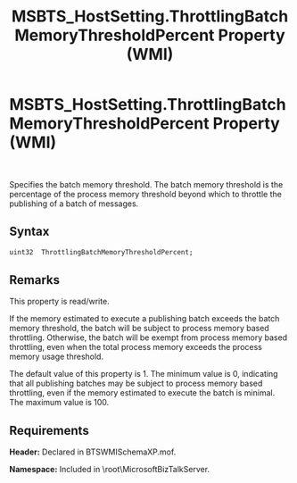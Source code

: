 ﻿---
title: MSBTS_HostSetting.ThrottlingBatchMemoryThresholdPercent Property (WMI)
TOCTitle: MSBTS_HostSetting.ThrottlingBatchMemoryThresholdPercent Property (WMI)
ms:assetid: c2a4b690-bc44-4e67-9580-380186f6f78a
ms:mtpsurl: https://msdn.microsoft.com/library/Gg678636(v=BTS.80)
ms:contentKeyID: 51530973
ms.date: 08/30/2017
mtps_version: v=BTS.80
dev_langs:
- vb
---

# MSBTS\_HostSetting.ThrottlingBatchMemoryThresholdPercent Property (WMI)

 

Specifies the batch memory threshold. The batch memory threshold is the percentage of the process memory threshold beyond which to throttle the publishing of a batch of messages.

## Syntax

``` vb
uint32  ThrottlingBatchMemoryThresholdPercent;  
```

## Remarks

This property is read/write.

If the memory estimated to execute a publishing batch exceeds the batch memory threshold, the batch will be subject to process memory based throttling. Otherwise, the batch will be exempt from process memory based throttling, even when the total process memory exceeds the process memory usage threshold.

The default value of this property is 1. The minimum value is 0, indicating that all publishing batches may be subject to process memory based throttling, even if the memory estimated to execute the batch is minimal. The maximum value is 100.

## Requirements

**Header:** Declared in BTSWMISchemaXP.mof.

**Namespace:** Included in \\root\\MicrosoftBizTalkServer.


